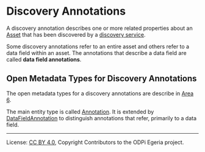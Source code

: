 <!-- SPDX-License-Identifier: CC-BY-4.0 -->
<!-- Copyright Contributors to the ODPi Egeria project. -->

# Discovery Annotations

A discovery annotation describes one or more related properties about an
[Asset](../../../../open-metadata-implementation/access-services/docs/concepts/assets) that has been
discovered by a [discovery service](discovery-service.md).

Some discovery annotations refer to an entire asset and others refer to a data field within
an asset.   The annotations that describe a data field are called **data field annotations**.



## Open Metadata Types for Discovery Annotations

The open metadata types for a discovery annotations are describe in
[Area 6](../../../../open-metadata-publication/website/open-metadata-types/Area-6-models.md).

The main entity type is called
[Annotation](../../../../open-metadata-publication/website/open-metadata-types/0610-Annotations.md).
It is extended by
[DataFieldAnnotation](../../../../open-metadata-publication/website/open-metadata-types/0617-Data-Field-Analysis.md)
to distinguish annotations that refer, primarily to a data field.




----
License: [CC BY 4.0](https://creativecommons.org/licenses/by/4.0/),
Copyright Contributors to the ODPi Egeria project.